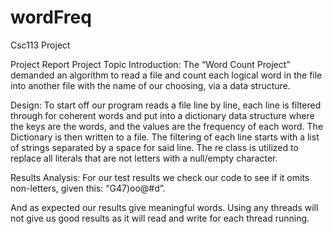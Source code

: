# wordFreq
Csc113 Project

Project Report
Project Topic Introduction:
The “Word Count Project” demanded an algorithm to read a file and count each logical word in the file into another file with the name of our choosing, via a data structure.

Design:
To start off our program reads a file line by line, each line is filtered through for coherent words and put into a dictionary data structure where the keys are the words, and the values are the frequency of each word. The Dictionary is then written to a file. The filtering of each line starts with a list of strings separated by a space for said line. The re class is utilized to replace all literals that are not letters with a null/empty character.

Results Analysis:
For our test results we check our code to see if it omits non-letters, given this: “G47)oo@#d”.
   
And as expected our results give meaningful words. Using any threads will not give us good results as it will read and write for each thread running.
